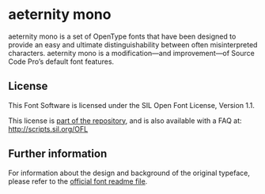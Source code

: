 # aeternity mono

aeternity mono is a set of OpenType fonts that have been designed to provide an easy and ultimate distinguishability between often misinterpreted characters. aeternity mono is a modification—and improvement—of Source Code Pro’s default font features.

## License

This Font Software is licensed under the SIL Open Font License, Version 1.1.

This license is [part of the repository](LICENSE.md), and is also available with a FAQ at: http://scripts.sil.org/OFL

## Further information

For information about the design and background of the original typeface, please refer to the [official font readme file](https://www.adobe.com/products/type/font-information/source-code-pro-readme.html).
